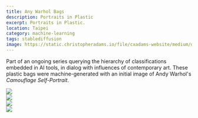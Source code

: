 ```yaml
---
title: Any Warhol Bags
description: Portraits in Plastic
excerpt: Portraits in Plastic.
location: Taipei
category: machine-learning
tags: stablediffusion
image: https://static.christopheradams.io/file/cxadams-website/medium/drive/AI/StableDiffusion/2022-12/anywarhol_avm1/20221227041809_00017_a_plastic_bag_against_a_window.jpg
---
```


Part of an ongoing series querying the hierarchy of classifications embedded in
AI tools, in dialog with influences of contemporary art. These plastic bags were
machine-generated with an initial image of Andy Warhol's *Camouflage
Self-Portrait*.

<div class="row row-cols-1 row-cols-md-2 g-4 mb-3">
  <div class="col">
    <img src="https://static.christopheradams.io/file/cxadams-website/small/drive/AI/StableDiffusion/2022-12/anywarhol_avm1/20221226094904_00012_a_plastic_bag_vaporwave_style.jpg">
  </div>
  <div class="col">
    <img src="https://static.christopheradams.io/file/cxadams-website/small/drive/AI/StableDiffusion/2022-12/anywarhol_avm1/20221227041809_00001_a_plastic_bag_against_a_window.jpg">
  </div>
  <div class="col">
    <img src="https://static.christopheradams.io/file/cxadams-website/medium/drive/AI/StableDiffusion/2022-12/anywarhol_avm1/20221227041809_00005_a_plastic_bag_against_a_window.jpg">
  </div>
  <div class="col">
    <img src="https://static.christopheradams.io/file/cxadams-website/medium/drive/AI/StableDiffusion/2022-12/anywarhol_avm1/20221227041809_00013_a_plastic_bag_against_a_window.jpg">
  </div>
</div>
